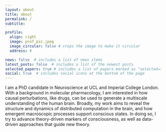 ```yaml
---
layout: about
title: about
permalink: /
subtitle: 

profile:
  align: right
  image: prof_pic.jpeg
  image_circular: false # crops the image to make it circular
  address: #

news: false  # includes a list of news items
latest_posts: false  # includes a list of the newest posts
selected_papers: true # includes a list of papers marked as "selected={true}"
social: true  # includes social icons at the bottom of the page
---
```


I am a PhD candidate in Neuroscience at UCL and Imperial College London. With a background in molecular pharmacology, I am interested in how causal perturbations, like drugs, can be used to generate a multiscale understanding of the human brain. Broadly, my work aims to reveal the structure and dynamics of distributed computation in the brain, and how emergent macroscopic processes support conscious states. In doing so, I try to advance theory-driven markers of consciousness, as well as data-driven approaches that guide new theory.
